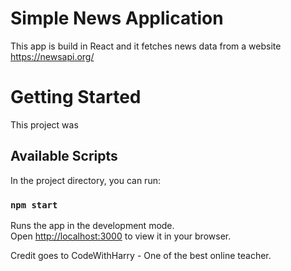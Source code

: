 # Simple News Application
This app is build in React and it fetches news data from a website <a href='https://newsapi.org/' target='_blank' >https://newsapi.org/ </a>

# Getting Started

This project was 

## Available Scripts

In the project directory, you can run:

### `npm start`

Runs the app in the development mode.\
Open [http://localhost:3000](http://localhost:3000) to view it in your browser.

Credit goes to CodeWithHarry - One of the best online teacher.

